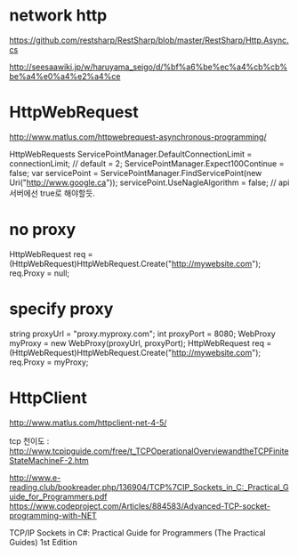 # network http


https://github.com/restsharp/RestSharp/blob/master/RestSharp/Http.Async.cs

http://seesaawiki.jp/w/haruyama_seigo/d/%bf%a6%be%ec%a4%cb%cb%be%a4%e0%a4%e2%a4%ce





# HttpWebRequest
http://www.matlus.com/httpwebrequest-asynchronous-programming/

HttpWebRequests
ServicePointManager.DefaultConnectionLimit = connectionLimit; // default = 2;
ServicePointManager.Expect100Continue = false;
var servicePoint = ServicePointManager.FindServicePoint(new Uri("http://www.google.ca"));
servicePoint.UseNagleAlgorithm = false; // api서버에선 true로 해야할듯.

# no proxy
HttpWebRequest req = (HttpWebRequest)HttpWebRequest.Create("http://mywebsite.com");
req.Proxy = null;

# specify proxy
string proxyUrl = "proxy.myproxy.com";
int proxyPort = 8080;
WebProxy myProxy = new WebProxy(proxyUrl, proxyPort);
HttpWebRequest req = (HttpWebRequest)HttpWebRequest.Create("http://mywebsite.com");
req.Proxy = myProxy;





# HttpClient

http://www.matlus.com/httpclient-net-4-5/

tcp 천이도 : http://www.tcpipguide.com/free/t_TCPOperationalOverviewandtheTCPFiniteStateMachineF-2.htm


http://www.e-reading.club/bookreader.php/136904/TCP%7CIP_Sockets_in_C:_Practical_Guide_for_Programmers.pdf
https://www.codeproject.com/Articles/884583/Advanced-TCP-socket-programming-with-NET

TCP/IP Sockets in C#: Practical Guide for Programmers (The Practical Guides) 1st Edition

